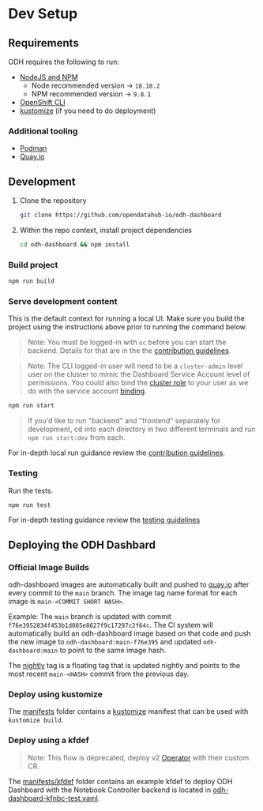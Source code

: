 # Dev Setup

## Requirements

ODH requires the following to run:

- [NodeJS and NPM](https://nodejs.org/)
  - Node recommended version -> `18.18.2`
  - NPM recommended version -> `9.8.1`
- [OpenShift CLI](https://docs.openshift.com/container-platform/latest/cli_reference/openshift_cli/getting-started-cli.html)
- [kustomize](https://github.com/kubernetes-sigs/kustomize) (if you need to do deployment)

### Additional tooling

- [Podman](https://github.com/containers/podman)
- [Quay.io](https://quay.io/)

## Development

1. Clone the repository
      ``` bash
      git clone https://github.com/opendatahub-io/odh-dashboard
      ```
2. Within the repo context, install project dependencies
     ```bash
     cd odh-dashboard && npm install
     ```

### Build project

```bash
npm run build
```

### Serve development content

This is the default context for running a local UI.  Make sure you build the project using the instructions above prior to running the command below.

> Note: You must be logged-in with `oc` before you can start the backend. Details for that are in the the [contribution guidelines](../CONTRIBUTING.md#give-your-dev-env-access).

> Note: The CLI logged-in user will need to be a `cluster-admin` level user on the cluster to mimic the Dashboard Service Account level of permissions. You could also bind the [cluster role](../manifests/core-bases/base/cluster-role.yaml) to your user as we do with the service account [binding](../manifests/core-bases/base/cluster-role-binding.yaml).

```bash
npm run start
```

> If you'd like to run "backend" and "frontend" separately for development, cd into each directory in two different terminals and run `npm run start:dev` from each.

For in-depth local run guidance review the [contribution guidelines](../CONTRIBUTING.md).

### Testing

Run the tests.

  ```bash
  npm run test
  ```

For in-depth testing guidance review the [testing guidelines](./testing.md)

## Deploying the ODH Dashbard

### Official Image Builds

odh-dashboard images are automatically built and pushed to [quay.io](https://quay.io/repository/opendatahub/odh-dashboard) after every commit to the `main` branch. The image tag name format for each image is `main-<COMMIT SHORT HASH>`.

Example: The `main` branch is updated with commit `f76e3952834f453b1d085e8627f9c17297c2f64c`.  The CI system will automatically build an odh-dashboard image based on that code and push the new image to `odh-dashboard:main-f76e395` and updated `odh-dashboard:main` to point to the same image hash.

The [nightly](https://quay.io/opendatahub/odh-dashboard:nightly) tag is a floating tag that is updated nightly and points to the most recent `main-<HASH>` commit from the previous day.

### Deploy using kustomize

The [manifests](./manifests) folder contains a [kustomize](https://kustomize.io) manifest that can be used with `kustomize build`.

### Deploy using a kfdef

> Note: This flow is deprecated, deploy v2 [Operator](https://github.com/opendatahub-io/opendatahub-operator) with their custom CR.

The [manifests/kfdef](./manifests/kfdef) folder contains an example kfdef to deploy ODH Dashboard with the Notebook Controller backend is located in [odh-dashboard-kfnbc-test.yaml](manifests/kfdef/odh-dashboard-kfnbc-test.yaml).
